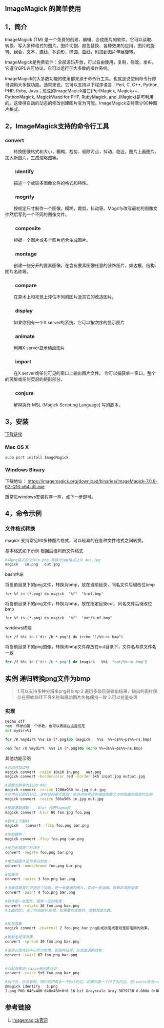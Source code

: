 ## ImageMagick   的简单使用



## 1，简介

ImageMagick (TM) 是一个免费的创建、编辑、合成图片的软件。它可以读取、转换、写入多种格式的图片。图片切割、颜色替换、各种效果的应用，图片的旋转、组合，文本，直线，多边形，椭圆，曲线，附加到图片伸展旋转。

ImageMagick是免费软件：全部源码开放，可以自由使用，复制，修改，发布。它遵守GPL许可协议。它可以运行于大多数的操作系统。

ImageMagick的大多数功能的使用都来源于命令行工具。也就是说使用命令行即可调用大多数功能。通常来说，它可以支持以下程序语言：Perl, C, C++, Python, PHP, Ruby, Java；现成的ImageMagick接口(PerlMagick,  Magick++, PythonMagick, MagickWand for PHP, RubyMagick, and 
JMagick)是可利用的。这使得自动的动态的修改创建图片变为可能。ImageMagick支持至少90种图片格式。

## 2，ImageMagick支持的命令行工具



###         convert

　　转换图像格式和大小，模糊，裁剪，驱除污点，抖动，临近，图片上画图片，加入新图片，生成缩略图等。

### 　　identify

　　描述一个或较多图像文件的格式和特性。

### 　　mogrify

　　按规定尺寸制作一个图像，模糊，裁剪，抖动等。Mogrify改写最初的图像文件然后写到一个不同的图像文件。

### 　　composite

　　根据一个图片或多个图片组合生成图片。

### 　　montage

　　创建一些分开的要素图像。在含有要素图像任意的装饰图片，如边框、结构、图片名称等。

### 　　compare

　　在算术上和视觉上评估不同的图片及其它的改造图片。

### 　　display

　　如果你拥有一个X server的系统，它可以按次序的显示图片

### 　　animate

　　利用X server显示动画图片

### 　　import

　　在X server或任何可见的窗口上输出图片文件。 你可以捕获单一窗口，整个的荧屏或任何荧屏的矩形部分。

### 　　conjure

　　解释执行 MSL (Magick Scripting Language) 写的脚本。



## 3，安装



[下载链接](http://www.imagemagick.org/script/download.php)

### Mac OS X

```bash
sudo port install ImageMagick
```



### Windows Binary 

下载地址： https://imagemagick.org/download/binaries/ImageMagick-7.0.8-62-Q16-x64-dll.exe

 跟常见windows安装程序一样，点下一步即可。



## 4，命令示例

### 文件格式转换

magick 支持常见90多种图片格式，可以轻易的在各种文件格式之间转换。

基本格式如下示例 根据后缀判断文件格式

```bash
#将png格式的文件in.png 转换为jpg格式文件 out.jpg
magick   in.png   out.jpg
```



bash终端

将当前目录下的png文件，转换为bmp，放在当前目录，同名文件后缀改位bmp

```
for %f in (*.png) do magick  "%f"  "%~nf.bmp"
```

将当前目录下的png文件，转换为bmp，放在指定目录out，同名文件后缀改位bmp

```
for %f in (*.png) do magick  "%f"  "out/%~nf.bmp"
```



windows终端

```
for /f %%i in ('dir /b *.png') do (echo "1/%%~ni.bmp")
```



将当前目录下的png图像，转换未bmp文件存放在out目录下，文件名与原文件名一致

```bash
for /f %%i in ('dir /b *.png') do (magick   %%i  "out/%%~ni.bmp")
```



## 实例 递归转换png文件为bmp

>1.可以支持多种分辨率png转bmp
>2.遍历多级目录输出结果，输出的图片保存在原始路径下且名称和原始图片名称保持一致
>3.可以批量处理



### 实现

```bash
@echo off
rem  传参的第一个参数，也可以直接在这里设定
set mydir=%1

for /R %mydir% %%s in (*.png)do (magick   %%s  %%~ds%%~ps%%~ns.bmp)

rem for /R %mydir%  %%s in (*.png)do (echo %%~ds%%~ps%%~ns.bmp)

```



其他功能示例

```bash
#对图片加边框
magick convert -raise 10x10 in.png   out.png
magick convert -bordercolor red -border 5×5 input.jpg output.jpg 

#调整分辨率为1280 960
magick convert -resize 1280x960 in.jpg out.jpg
#你也可以用百分比，这样显的更为直观：会自动地考虑在缩放图像大小时图像的高宽的比例
magick convert -resize 50%x50% in.jpg out.jpg

#模糊高斯模糊:  -blur 代表Sigma值
magick convert -blur 80 foo.jpg foo.png

#翻转上下翻转：
magick　　convert -flip foo.png bar.png

#左右翻转：
magick convert -flop foo.png bar.png

#反色形成底片的样子：
convert -negate foo.png bar.png

#单色把图片变为黑白颜色：
convert -monochrome foo.png bar.png

#加噪声
convert -noise 3 foo.png bar.png

#油画效果我们可用这个功能，把一张普通的图片，变成一张油画，效果非常的逼真
convert -paint 4 foo.png bar.png

#旋转把一张图片，旋转一定的角度：
convert -rotate 30 foo.png bar.png
#上面的30，表示向右旋转30度，如果要向左旋转，度数就是负数。

　　
#炭笔效果
magick convert -charcoal 2 foo.png bar.png形成炭笔或者说是铅笔画的效果。

#散射毛玻璃效果：
convert -spread 30 foo.png bar.png

#漩涡以图片的中心作为参照，把图片扭转，形成漩涡的效果：
convert -swirl 67 foo.png bar.png
　　
　　
#凸起效果用-raise来创建凸边：
convert -raise 5x5 foo.png bar.png

#执行后，你会看到，照片的四周会一个5×5的边，如果你要一个凹下去的边，把-raise改为+raise就可以了。其实凸边和凹边看起来区别并不是很大
@magick identify   1.png
1.png PNG 640x480 640x480+0+0 16-bit Grayscale Gray 387973B 0.000u 0:00.000
```



## 参考链接

1. [imagemagick官网](https://imagemagick.org/index.php)

   

